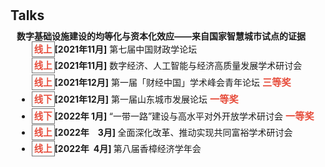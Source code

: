 <h1 id="talks"></h1>

<h2 style="margin: 30px 0px 10px;">Talks</h2>


<h4 style="margin:0 10px 0;">数字基础设施建设的均等化与资本化效应——来自国家智慧城市试点的证据</h4>



<ul style="margin:0 10px 0px;">
  <li style="margin:0 0 5px; list-style:none; padding-left: -20px;"><strong style="color:#e74d3c; border:1px solid #757575; padding: 3px;font-size: 0.9rem;">线上</strong><strong>[2021年11月]</strong> 第七届中国财政学论坛   </li>  
  <li style="margin:0 0 5px; list-style:none; padding-left: -10px;"><strong style="color:#e74d3c; border:1px solid #757575; padding: 3px;font-size: 0.9rem;">线上</strong><strong>[2021年11月]</strong> 数字经济、人工智能与经济高质量发展学术研讨会 </li>
  <li style="margin:0 0 5px; list-style:none; padding-left: -5px;"><strong style="color:#e74d3c; border:1px solid #757575; padding: 3px;font-size: 0.9rem;">线上</strong><strong>[2021年12月]</strong> 第一届「财经中国」学术峰会青年论坛  <strong style="color:#e74d3c;font-size: 0.95rem;">三等奖</strong></li>
  <li style="margin:0 0 5px;"><strong style="color:#e74d3c; border:1px solid #757575; padding: 3px;font-size: 0.9rem;">线下</strong><strong>[2021年12月]</strong> 第一届山东城市发展论坛   <strong style="color:#e74d3c;font-size: 0.95rem;">一等奖</strong></li>
  <li style="margin:0 0 5px;"><strong style="color:#e74d3c; border:1px solid #757575; padding: 3px;font-size: 0.9rem;">线下</strong><strong>[2022年&nbsp;1月] </strong>“一带一路”建设与高水平对外开放学术研讨会   <strong style="color:#e74d3c;font-size: 0.95rem;">一等奖</strong></li>
  <li style="margin:0 0 5px;"><strong style="color:#e74d3c; border:1px solid #757575; padding: 3px;font-size: 0.9rem;">线上</strong><strong>[2022年&emsp;3月] </strong>全面深化改革、推动实现共同富裕学术研讨会 </li>
  <li style="margin:0 0 5px;"><strong style="color:#e74d3c; border:1px solid #757575; padding: 3px;font-size: 0.9rem;">线上</strong><strong>[2022年&ensp;4月] </strong>第八届香樟经济学年会 </li>
</ul>

